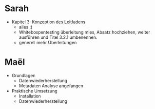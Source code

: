 # Sarah
- Kapitel 3: Konzeption des Leitfadens
  	- alles :)
  	- Whiteboxpentesting überleitung mies, Absatz hochziehen, weiter ausführen und Titel 3.2.1 umbenennen.
  	- generell mehr Überleitungen
# Maël

- Grundlagen
	- Datenwiederherstellung
	- Metadaten Analyse angefangen
- Praktische Umsetzung 
	- Installation
	- Datenwiederherstellung 
